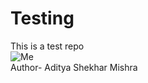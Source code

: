 # Testing
This is a test repo
<br>
<img src="https://media1.tenor.com/m/NiBD3Jj07AYAAAAC/monkey-laptop.gif" alt="Me" />
<br>
Author- Aditya Shekhar Mishra
